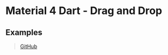 # Material 4 Dart - Drag and Drop

## Examples
> [GitHub](https://github.com/MikeMitterer/m4d_dnd)



 
